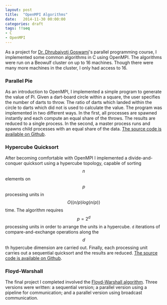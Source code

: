 ```yaml
---
layout: post
title:  "OpenMPI Algorithms"
date:   2014-11-30 00:00:00
categories: draft
tags: !!seq
- C
- OpenMPI
---
```


As a project for [Dr. Dhrubajyoti Goswami](http://users.encs.concordia.ca/~goswami/)'s parallel programming course, I implemented some common algorithms in C using OpenMPI.  The algorithms were run on a Beowulf cluster on up to 16 machines.  Though there were many more machines in the cluster, I only had access to 16.

### Parallel Pie

As an introduction to OpenMPI, I implemented a simple program to generate the value of Pi.  Given a dart-board circle within a square, the user specifies the number of darts to throw.  The ratio of darts which landed within the circle to darts which did not is used to calculate the value.  The program was implemented in two different ways.  In the first, all processes are spawned instantly and each compute an equal share of the throws.  The results are reduced to a single process.  In the second, a master process runs and spawns child processes with an equal share of the data.  [The source code is available on Github](https://github.com/connorbode/parallel-pie).

### Hypercube Quicksort

After becoming comfortable with OpenMPI I implemented a divide-and-conquer quicksort using a hypercube topology, capable of sorting $$n$$ elements on $$p$$ processing units in $$O((n/p) log (n/p))$$ time.  The algorithm requires $$p = 2^d$$ processing units in order to arrange the units in a hypercube.  `d` iterations of compare-and-exchange operations along the $$d$$th hypercube dimension are carried out.  Finally, each processing unit carries out a sequential quicksort and the results are reduced.  [The source code is available on Github](https://github.com/connorbode/hypercube-quicksort).

### Floyd-Warshall

The final project I completed involved the [Floyd-Warshall algorithm](http://en.wikipedia.org/wiki/Floyd%E2%80%93Warshall_algorithm).  Three versions were written: a sequential version; a parallel version using a pipeline for communication; and a parallel version using broadcast communication.  
